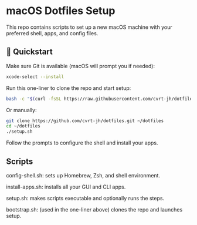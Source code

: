 # macOS Dotfiles Setup

This repo contains scripts to set up a new macOS machine with your preferred shell, apps, and config files.

## 🚀 Quickstart

Make sure Git is available (macOS will prompt you if needed):

   ```bash
   xcode-select --install
   ```

Run this one-liner to clone the repo and start setup:

  ```bash
  bash -c "$(curl -fsSL https://raw.githubusercontent.com/cvrt-jh/dotfiles/main/bootstrap.sh)"
  ```

Or manually:

  ```bash
  git clone https://github.com/cvrt-jh/dotfiles.git ~/dotfiles
  cd ~/dotfiles
  ./setup.sh
  ```

Follow the prompts to configure the shell and install your apps.

## Scripts

config-shell.sh: sets up Homebrew, Zsh, and shell environment.

install-apps.sh: installs all your GUI and CLI apps.

setup.sh: makes scripts executable and optionally runs the steps.

bootstrap.sh: (used in the one-liner above) clones the repo and launches setup.
